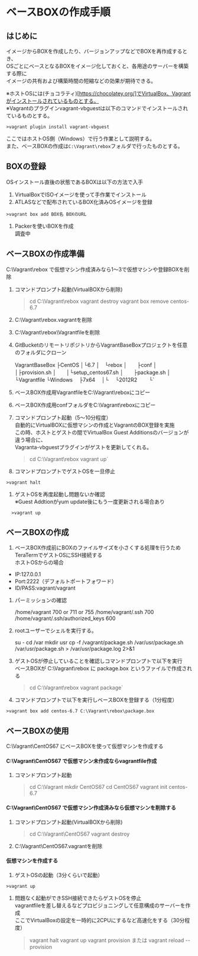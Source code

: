 ベースBOXの作成手順
===============

はじめに
---------------

イメージからBOXを作成したり、バージョンアップなどでBOXを再作成するとき、  
OSごとにベースとなるBOXをイメージ化しておくと、各用途のサーバーを構築する際に  
イメージの共有および構築時間の短縮などの効果が期待できる。

※ホストOSには(チョコラティ)[https://chocolatey.org/]でVirtualBox、Vagrantがインストールされているものとする。  
※Vagrantのプラグインvagrant-vbguestは以下のコマンドでインストールされているものとする。

`>vagrant plugin install vagrant-vbguest`

ここではホストOS側（Windows）で行う作業として説明する。  
また、ベースBOXの作成は`C:\Vagrant\rebox`フォルダで行ったものとする。

## BOXの登録

OSインストール直後の状態であるBOXは以下の方法で入手  
1. VirtualBoxでISOイメージを使って手作業でインストール
1. ATLASなどで配布されているBOX化済みOSイメージを登録
~~~
>vagrant box add BOX名 BOXのURL
~~~
1. Packerを使いBOXを作成  
調査中

## ベースBOXの作成準備

C:\Vagrant\rebox で仮想マシン作成済みなら1～3で仮想マシンや登録BOXを削除

1. コマンドプロンプト起動(VirtualBOXから削除)

    >cd C:\Vagrant\rebox
    >vagrant destroy
    >vagrant box remove centos-6.7

1. C:\Vagrant\rebox\.vagrantを削除

1. C:\Vagrant\rebox\Vagrantfileを削除

1. GitBucketのリモートリポジトリからVagrantBaseBoxプロジェクトを任意のフォルダにクローン

    VagrantBaseBox
    ├CentOS
    │└6.7
    │　└rebox
    │　　├conf
    │　　│├provision.sh
    │　　│└setup_centos67.sh
    │　　├package.sh
    │　　└Vagrantfile
    └Windows
    　├7x64
    　│└
    　└2012R2
    　　└`

1. ベースBOX作成用VagrantfileをC:\Vagrant\reboxにコピー

1. ベースBOX作成用confフォルダをC:\Vagrant\reboxにコピー

1. コマンドプロンプト起動（5～10分程度）  
自動的にVirtualBOXに仮想マシンの作成とVagrantのBOX登録を実施  
この時、ホストとゲストの間でVirtualBox Guest Additionsのバージョンが違う場合に、  
Vagranta-vbguestプラグインがゲストを更新してくれる。

    >cd C:\Vagrant\rebox
    >vagrant up`

1. コマンドプロンプトでゲストOSを一旦停止

`>vagrant halt`

1. ゲストOSを再度起動し問題ないか確認  
※Guest Addtionがyum update後にもう一度更新される場合あり

`  >vagrant up`

## ベースBOXの作成

1. ベースBOX作成前にBOXのファイルサイズを小さくする処理を行うためTeraTermでゲストOSにSSH接続する  
ホストOSからの場合

- IP:127.0.0.1
- Port:2222（デフォルトポートフォワード）
- ID/PASS:vagrant/vagrant

1. パーミッションの確認

    /home/vagrant 700 or 711 or 755
    /home/vagrant/.ssh 700
    /home/vagrant/.ssh/authorized_keys 600

1. rootユーザーでシェルを実行する。

    su -
    cd /var
    mkdir usr
    cp -f /vagrant/package.sh /var/usr/package.sh
    /var/usr/package.sh > /var/usr/package.log 2>&1

1. ゲストOSが停止していることを確認しコマンドプロンプトで以下を実行  
ベースBOXが C:\Vagrant\rebox に package.box というファイルで作成される

    >cd C:\Vagrant\rebox
    >vagrant package`

1. コマンドプロンプトで以下を実行しベースBOXを登録する（1分程度）

`>vagrant box add centos-6.7 C:\Vagrant\rebox\package.box`

## ベースBOXの使用

C:\Vagrant\CentOS67 にベースBOXを使って仮想マシンを作成する

#### C:\Vagrant\CentOS67 で仮想マシン未作成ならvagrantfile作成  
1. コマンドプロンプト起動

    >cd C:\Vagrant
    >mkdir CentOS67
    >cd CentOS67
    >vagrant init centos-6.7

#### C:\Vagrant\CentOS67 で仮想マシン作成済みなら仮想マシンを削除する  
1. コマンドプロンプト起動(VirtualBOXから削除)

    >cd C:\Vagrant\CentOS67
    >vagrant destroy

1. C:\Vagrant\CentOS67\.vagrantを削除

#### 仮想マシンを作成する  
1. ゲストOSの起動（3分くらいで起動）

`>vagrant up`

1. 問題なく起動ができSSH接続できたらゲストOSを停止  
vagrantfileを差し替えるなどプロビジョニングして任意構成のサーバーを作成  
ここでVirtualBoxの設定を一時的に2CPUにするなど高速化をする（30分程度）

    >vagrant halt
    >vagrant up
    >vagrant provision
    または
    >vagrant reload --provision
